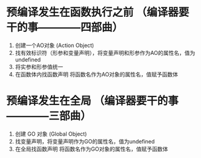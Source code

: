 # 预编译发生在函数执行之前 （编译器要干的事————四部曲）
1. 创建一个AO对象 (Action Object)
2. 找有效标识符（形参和变量声明），将变量声明和形参作为AO的属性名，值为undefined
3. 将实参和形参值统一
4. 在函数体内找函数声明 将函数名作为AO对象的属性名，值赋予函数体


# 预编译发生在全局 （编译器要干的事————三部曲）
1. 创建 GO 对象 (Global Object)
2. 找变量声明，将变量声明作为GO的属性名，值为undefined
3. 在全局找函数声明 将函数名作为GO对象的属性名，值赋予函数体